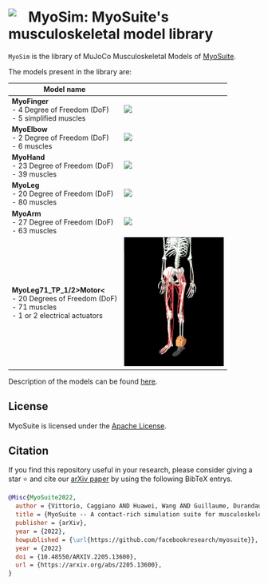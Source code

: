 # <img  style="float: left;" src="https://user-images.githubusercontent.com/23240128/233209820-821715e0-07e6-4dbc-8133-d915a7ea06b7.png" width=40> MyoSim: MyoSuite's musculoskeletal model library

 `MyoSim` is the library of MuJoCo Musculoskeletal Models of [MyoSuite](https://github.com/facebookresearch/myoSuite).


The models present in the library are:



| Model name                                                                                                           | |
|----------------------------------------------------------------------------------------------------------------------|--------------------|
| **MyoFinger** <br> - 4 Degree of Freedom (DoF) <br> - 5 simplified muscles                                           |<img src="https://user-images.githubusercontent.com/23240128/232323930-d1721f87-731b-432d-bafd-8c818ab4bbfe.png" width="200">|
| **MyoElbow**  <br> - 2 Degree of Freedom (DoF) <br> - 6 muscles                                                      | <img src="https://user-images.githubusercontent.com/23240128/232323890-6a601a82-1d3c-4e12-901c-0fd9cf232691.png" width="200">|
| **MyoHand**  <br>  - 23 Degree of Freedom (DoF) <br> - 39 muscles                                                    | <img src="https://user-images.githubusercontent.com/23240128/232323950-39552200-614b-4c73-aab5-8a78daa0f5f3.png" width="200">|
| **MyoLeg**  <br>  - 20 Degree of Freedom (DoF) <br> - 80 muscles                                                     | <img src="https://user-images.githubusercontent.com/12837145/236839645-e34eab3f-0358-4ca8-8ae0-68a5c08585e4.png" width="200">|
| **MyoArm**  <br>  - 27 Degree of Freedom (DoF) <br> - 63 muscles                                                     | <img src="https://github.com/MyoHub/myo_sim/assets/23240128/1f57c639-b7de-4bbb-a3c2-d2c29716e6c8" width="200">|
| **MyoLeg71_TP_1/2>Motor<**  <br>  - 20 Degrees of Freedom (DoF) <br> - 71 muscles <br> - 1 or 2 electrical actuators | <img src="TP_Model/assets/myoLeg_TP.png" width="200">|

Description of the models can be found [here](https://myosuite.readthedocs.io/en/latest/suite.html#models).


## License

MyoSuite is licensed under the [Apache License](LICENSE).

## Citation

If you find this repository useful in your research, please consider giving a star ⭐ and cite our [arXiv paper](https://arxiv.org/abs/2205.13600)  by using the following BibTeX entrys.

```BibTeX
@Misc{MyoSuite2022,
  author = {Vittorio, Caggiano AND Huawei, Wang AND Guillaume, Durandau AND Massimo, Sartori AND Vikash, Kumar},
  title = {MyoSuite -- A contact-rich simulation suite for musculoskeletal motor control},
  publisher = {arXiv},
  year = {2022},
  howpublished = {\url{https://github.com/facebookresearch/myosuite}},
  year = {2022}
  doi = {10.48550/ARXIV.2205.13600},
  url = {https://arxiv.org/abs/2205.13600},
}
```
